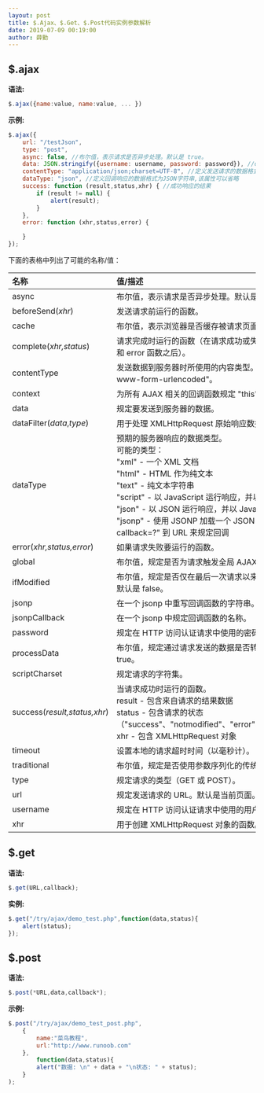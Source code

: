 ```yaml
---
layout: post
title: $.Ajax、$.Get、$.Post代码实例参数解析
date: 2019-07-09 00:19:00
author: 薛勤
---
```

## $.ajax

**语法:**

```js
$.ajax({name:value, name:value, ... })
```

**示例:**

```js
$.ajax({
    url: "/testJson",
    type: "post",
    async: false, //布尔值，表示请求是否异步处理。默认是 true。
    data: JSON.stringify({username: username, password: password}), //data表示发送的数据
    contentType: "application/json;charset=UTF-8", //定义发送请求的数据格式为JSON字符串
    dataType: "json", //定义回调响应的数据格式为JSON字符串,该属性可以省略
    success: function (result,status,xhr) { //成功响应的结果
        if (result != null) {
            alert(result);
        }
    },
    error: function (xhr,status,error) {

    }
});
```

下面的表格中列出了可能的名称/值：

| 名称                         | 值/描述                                                      |
| :--------------------------- | :----------------------------------------------------------- |
| async                        | 布尔值，表示请求是否异步处理。默认是 true。                  |
| beforeSend(*xhr*)            | 发送请求前运行的函数。                                       |
| cache                        | 布尔值，表示浏览器是否缓存被请求页面。默认是 true。          |
| complete(*xhr,status*)       | 请求完成时运行的函数（在请求成功或失败之后均调用，即在 success 和 error 函数之后）。 |
| contentType                  | 发送数据到服务器时所使用的内容类型。默认是："application/x-www-form-urlencoded"。 |
| context                      | 为所有 AJAX 相关的回调函数规定 "this" 值。                   |
| data                         | 规定要发送到服务器的数据。                                   |
| dataFilter(*data*,*type*)    | 用于处理 XMLHttpRequest 原始响应数据的函数。                 |
| dataType                     | 预期的服务器响应的数据类型。<br />可能的类型：<br />"xml" - 一个 XML 文档<br />"html" - HTML 作为纯文本<br />"text" - 纯文本字符串<br />"script" - 以 JavaScript 运行响应，并以纯文本返回<br />"json" - 以 JSON 运行响应，并以 JavaScript 对象返回<br />"jsonp" - 使用 JSONP 加载一个 JSON 块，将添加一个 "?callback=?" 到 URL 来规定回调 |
| error(*xhr,status,error*)    | 如果请求失败要运行的函数。                                   |
| global                       | 布尔值，规定是否为请求触发全局 AJAX 事件处理程序。默认是 true。 |
| ifModified                   | 布尔值，规定是否仅在最后一次请求以来响应发生改变时才请求成功。默认是 false。 |
| jsonp                        | 在一个 jsonp 中重写回调函数的字符串。                        |
| jsonpCallback                | 在一个 jsonp 中规定回调函数的名称。                          |
| password                     | 规定在 HTTP 访问认证请求中使用的密码。                       |
| processData                  | 布尔值，规定通过请求发送的数据是否转换为查询字符串。默认是 true。 |
| scriptCharset                | 规定请求的字符集。                                           |
| success(*result,status,xhr*) | 当请求成功时运行的函数。<br /> result - 包含来自请求的结果数据<br />status - 包含请求的状态（"success"、"notmodified"、"error"、"timeout"、"parsererror"）<br />xhr - 包含 XMLHttpRequest 对象 |
| timeout                      | 设置本地的请求超时时间（以毫秒计）。                         |
| traditional                  | 布尔值，规定是否使用参数序列化的传统样式。                   |
| type                         | 规定请求的类型（GET 或 POST）。                              |
| url                          | 规定发送请求的 URL。默认是当前页面。                         |
| username                     | 规定在 HTTP 访问认证请求中使用的用户名。                     |
| xhr                          | 用于创建 XMLHttpRequest 对象的函数。                         |

## $.get

**语法:**

```js
$.get(URL,callback);
```

**实例:**

```js
$.get("/try/ajax/demo_test.php",function(data,status){
    alert(status);
});
```


## $.post

**语法:**

```js
$.post(*URL,data,callback*);
```

**示例:**

```js
$.post("/try/ajax/demo_test_post.php",
    {
        name:"菜鸟教程",
        url:"http://www.runoob.com"
    },
        function(data,status){
        alert("数据: \n" + data + "\n状态: " + status);
    }
);
```

